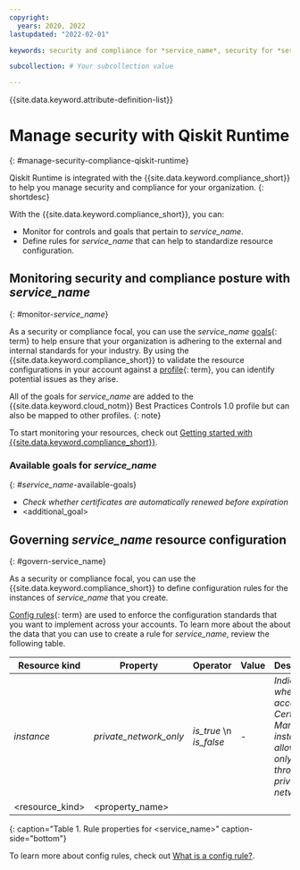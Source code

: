 ```yaml
---
copyright:
  years: 2020, 2022
lastupdated: "2022-02-01"

keywords: security and compliance for *service_name*, security for *service_name*, compliance for *service_name*,

subcollection: # Your subcollection value

---
```


{{site.data.keyword.attribute-definition-list}}


# Manage security with Qiskit Runtime
{: #manage-security-compliance-qiskit-runtime}

<!-- Name this file `manage-scc.md` and place it in the "Enhancing security" topic group. -->

Qiskit Runtime is integrated with the {{site.data.keyword.compliance_short}} to help you manage security and compliance for your organization.
{: shortdesc}

<!--Add the following sections as your service onboards to the Security and Compliance Center. You might have only monitoring or you might also have configuration enforcement. Also, if you only have one of the options, be sure to remove the bulleted list and write the following section as a sentence.-->

With the {{site.data.keyword.compliance_short}}, you can:

* Monitor for controls and goals that pertain to *service_name*.
* Define rules for *service_name* that can help to standardize resource configuration.


## Monitoring security and compliance posture with *service_name*
{: #monitor-*service_name*}

As a security or compliance focal, you can use the *service_name* [goals](#x2117978){: term} to help ensure that your organization is adhering to the external and internal standards for your industry. By using the {{site.data.keyword.compliance_short}} to validate the resource configurations in your account against a [profile](#x2034950){: term}, you can identify potential issues as they arise.

All of the goals for *service_name* are added to the {{site.data.keyword.cloud_notm}} Best Practices Controls 1.0 profile but can also be mapped to other profiles.
{: note}

To start monitoring your resources, check out [Getting started with {{site.data.keyword.compliance_short}}](/docs/security-compliance?topic=security-compliance-monitor-ibm-collector).

### Available goals for *service_name*
{: #*service_name*-available-goals}

* *Check whether certificates are automatically renewed before expiration*
* <additional_goal>



## Governing *service_name* resource configuration
{: #govern-service_name}

As a security or compliance focal, you can use the {{site.data.keyword.compliance_short}} to define configuration rules for the instances of *service_name* that you create.

[Config rules](#x3084914){: term} are used to enforce the configuration standards that you want to implement across your accounts. To learn more about the about the data that you can use to create a rule for *service_name*, review the following table.

| Resource kind | Property | Operator | Value | Description |
|---------------|----------|---------------|-------|-------------|
| *instance* | *private_network_only* | *is_true*  \n *is_false* | - | *Indicates whether access to a Certificate Manager instance is allowed only through a private network.* |
| <resource_kind> | <property_name> | <operator> | <value> | <description> |
{: caption="Table 1. Rule properties for <service_name>" caption-side="bottom"}

To learn more about config rules, check out [What is a config rule?](/docs/security-compliance?topic=security-compliance-what-is-governance).
